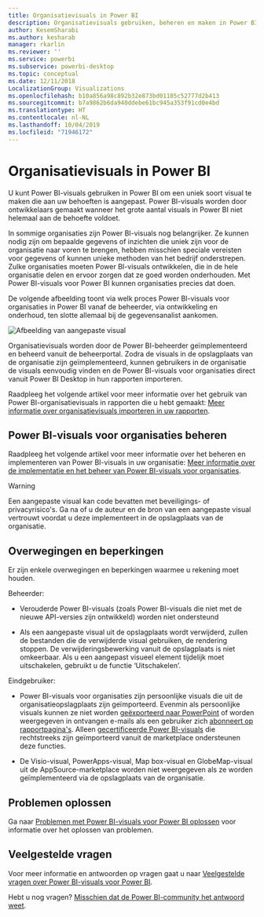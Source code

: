 ```yaml
---
title: Organisatievisuals in Power BI
description: Organisatievisuals gebruiken, beheren en maken in Power BI
author: KesemSharabi
ms.author: kesharab
manager: rkarlin
ms.reviewer: ''
ms.service: powerbi
ms.subservice: powerbi-desktop
ms.topic: conceptual
ms.date: 12/11/2018
LocalizationGroup: Visualizations
ms.openlocfilehash: b10a856a98c892b32e873bd01105c52777d2b413
ms.sourcegitcommit: b7a9862b6da940ddebe61bc945a353f91cd0e4bd
ms.translationtype: HT
ms.contentlocale: nl-NL
ms.lasthandoff: 10/04/2019
ms.locfileid: "71946172"
---
```

# <a name="organizational-visuals-in-power-bi"></a>Organisatievisuals in Power BI

U kunt Power BI-visuals gebruiken in Power BI om een uniek soort visual te maken die aan uw behoeften is aangepast. Power BI-visuals worden door ontwikkelaars gemaakt wanneer het grote aantal visuals in Power BI niet helemaal aan de behoefte voldoet.

In sommige organisaties zijn Power BI-visuals nog belangrijker. Ze kunnen nodig zijn om bepaalde gegevens of inzichten die uniek zijn voor de organisatie naar voren te brengen, hebben misschien speciale vereisten voor gegevens of kunnen unieke methoden van het bedrijf onderstrepen. Zulke organisaties moeten Power BI-visuals ontwikkelen, die in de hele organisatie delen en ervoor zorgen dat ze goed worden onderhouden. Met Power BI-visuals voor Power BI kunnen organisaties precies dat doen.

De volgende afbeelding toont via welk proces Power BI-visuals voor organisaties in Power BI vanaf de beheerder, via ontwikkeling en onderhoud, ten slotte allemaal bij de gegevensanalist aankomen.

![Afbeelding van aangepaste visual](media/power-bi-custom-visuals-organizational/custom-visual-org-01.jpg)

Organisatievisuals worden door de Power BI-beheerder geïmplementeerd en beheerd vanuit de beheerportal. Zodra de visuals in de opslagplaats van de organisatie zijn geïmplementeerd, kunnen gebruikers in de organisatie de visuals eenvoudig vinden en de Power BI-visuals voor organisaties direct vanuit Power BI Desktop in hun rapporten importeren.

Raadpleeg het volgende artikel voor meer informatie over het gebruik van Power BI-organisatievisuals in rapporten die u hebt gemaakt: [Meer informatie over organisatievisuals importeren in uw rapporten](power-bi-custom-visuals.md).

## <a name="administer-organizational-power-bi-visuals"></a>Power BI-visuals voor organisaties beheren

Raadpleeg het volgende artikel voor meer informatie over het beheren en implementeren van Power BI-visuals in uw organisatie: [Meer informatie over de implementatie en het beheer van Power BI-visuals voor organisaties](https://go.microsoft.com/fwlink/?linkid=866790).

> [!WARNING]
> Een aangepaste visual kan code bevatten met beveiligings- of privacyrisico's. Ga na of u de auteur en de bron van een aangepaste visual vertrouwt voordat u deze implementeert in de opslagplaats van de organisatie.

## <a name="considerations-and-limitations"></a>Overwegingen en beperkingen

Er zijn enkele overwegingen en beperkingen waarmee u rekening moet houden.

Beheerder:

* Verouderde Power BI-visuals (zoals Power BI-visuals die niet met de nieuwe API-versies zijn ontwikkeld) worden niet ondersteund

* Als een aangepaste visual uit de opslagplaats wordt verwijderd, zullen de bestanden die de verwijderde visual gebruiken, de rendering stoppen. De verwijderingsbewerking vanuit de opslagplaats is niet omkeerbaar. Als u een aangepast visueel element tijdelijk moet uitschakelen, gebruikt u de functie ‘Uitschakelen’.

Eindgebruiker:

* Power BI-visuals voor organisaties zijn persoonlijke visuals die uit de organisatieopslagplaats zijn geïmporteerd. Evenmin als persoonlijke visuals kunnen ze niet worden [geëxporteerd naar PowerPoint](https://docs.microsoft.com/power-bi/consumer/end-user-powerpoint) of worden weergegeven in ontvangen e-mails als een gebruiker zich [abonneert op rapportpagina's](https://docs.microsoft.com/power-bi/consumer/end-user-subscribe). Alleen [gecertificeerde Power BI-visuals](https://docs.microsoft.com/power-bi/power-bi-custom-visuals-certified) die rechtstreeks zijn geïmporteerd vanuit de marketplace ondersteunen deze functies.

* De Visio-visual, PowerApps-visual, Map box-visual en GlobeMap-visual uit de AppSource-marketplace worden niet weergegeven als ze worden geïmplementeerd via de opslagplaats van de organisatie.

## <a name="troubleshoot"></a>Problemen oplossen

Ga naar [Problemen met Power BI-visuals voor Power BI oplossen](power-bi-custom-visuals-troubleshoot.md) voor informatie over het oplossen van problemen.

## <a name="faq"></a>Veelgestelde vragen

Voor meer informatie en antwoorden op vragen gaat u naar [Veelgestelde vragen over Power BI-visuals voor Power BI](power-bi-custom-visuals-faq.md#organizational-visuals).

Hebt u nog vragen? [Misschien dat de Power BI-community het antwoord weet](http://community.powerbi.com/).

